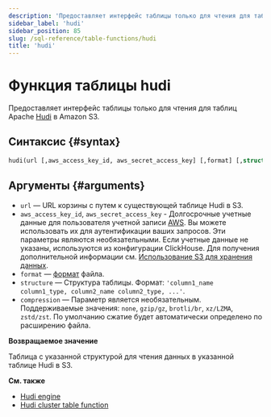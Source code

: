 ```yaml
---
description: 'Предоставляет интерфейс таблицы только для чтения для таблиц Apache Hudi в Amazon S3.'
sidebar_label: 'hudi'
sidebar_position: 85
slug: /sql-reference/table-functions/hudi
title: 'hudi'
---
```



# Функция таблицы hudi

Предоставляет интерфейс таблицы только для чтения для таблиц Apache [Hudi](https://hudi.apache.org/) в Amazon S3.

## Синтаксис {#syntax}

```sql
hudi(url [,aws_access_key_id, aws_secret_access_key] [,format] [,structure] [,compression])
```

## Аргументы {#arguments}

- `url` — URL корзины с путем к существующей таблице Hudi в S3.
- `aws_access_key_id`, `aws_secret_access_key` - Долгосрочные учетные данные для пользователя учетной записи [AWS](https://aws.amazon.com/). Вы можете использовать их для аутентификации ваших запросов. Эти параметры являются необязательными. Если учетные данные не указаны, используются из конфигурации ClickHouse. Для получения дополнительной информации см. [Использование S3 для хранения данных](/engines/table-engines/mergetree-family/mergetree.md/#table_engine-mergetree-s3).
- `format` — [формат](/interfaces/formats) файла.
- `structure` — Структура таблицы. Формат: `'column1_name column1_type, column2_name column2_type, ...'`.
- `compression` — Параметр является необязательным. Поддерживаемые значения: `none`, `gzip/gz`, `brotli/br`, `xz/LZMA`, `zstd/zst`. По умолчанию сжатие будет автоматически определено по расширению файла.

**Возвращаемое значение**

Таблица с указанной структурой для чтения данных в указанной таблице Hudi в S3.

**См. также**

- [Hudi engine](/engines/table-engines/integrations/hudi.md)
- [Hudi cluster table function](/sql-reference/table-functions/hudiCluster.md)
